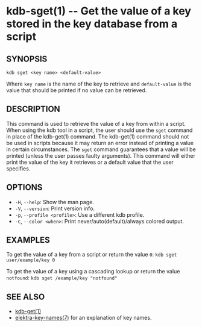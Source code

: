 kdb-sget(1) -- Get the value of a key stored in the key database from a script
==============================================================================

## SYNOPSIS

`kdb sget <key name> <default-value>`

Where `key name` is the name of the key to retrieve and `default-value` is the value that should be printed if no value can be retrieved.

## DESCRIPTION

This command is used to retrieve the value of a key from within a script.
When using the kdb tool in a script, the user should use the `sget` command in place of the kdb-get(1) command.
The kdb-get(1) command should not be used in scripts because it may return an error instead of printing a value in certain circumstances.
The `sget` command guarantees that a value will be printed (unless the user passes faulty arguments).
This command will either print the value of the key it retrieves or a default value that the user specifies.

## OPTIONS

- `-H`, `--help`:
  Show the man page.
- `-V`, `--version`:
  Print version info.
- `-p`, `--profile <profile>`:
  Use a different kdb profile.
- `-C`, `--color <when>`:
  Print never/auto(default)/always colored output.


## EXAMPLES

To get the value of a key from a script or return the value `0`:
`kdb sget user/example/key 0`

To get the value of a key using a cascading lookup or return the value `notfound`:
`kdb sget /example/key "notfound"`

## SEE ALSO

- [kdb-get(1)](kdb-get.md)
- [elektra-key-names(7)](elektra-key-names.md) for an explanation of key names.
